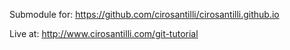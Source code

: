 Submodule for: <https://github.com/cirosantilli/cirosantilli.github.io>

Live at: <http://www.cirosantilli.com/git-tutorial>
